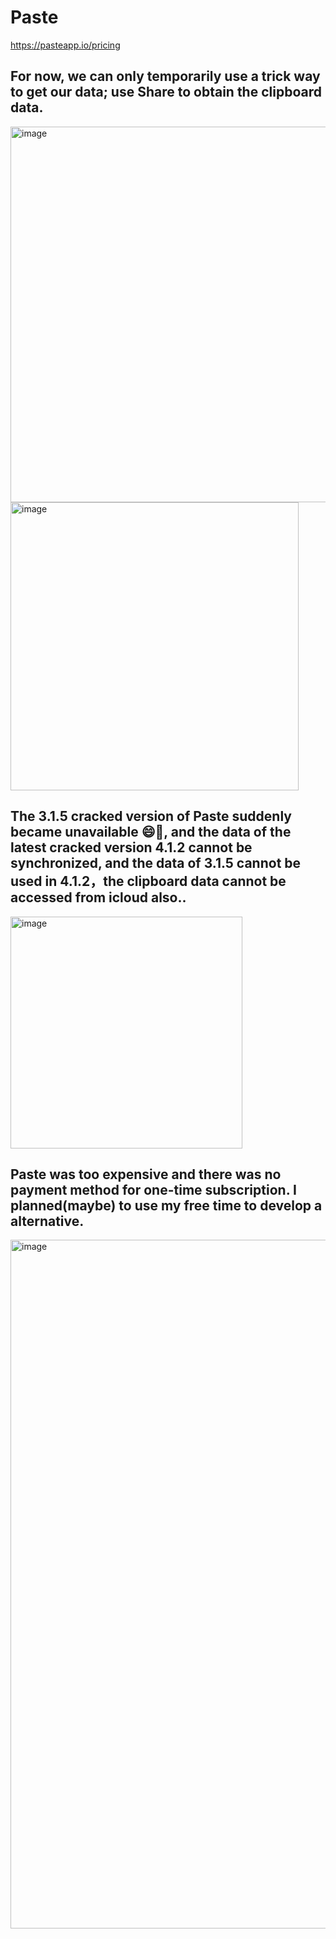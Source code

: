 # Paste
https://pasteapp.io/pricing

## For now, we can only temporarily use a trick way to get our data; use Share to obtain the clipboard data.

<img width="601" alt="image" src="https://github.com/user-attachments/assets/d9381eb9-ab73-4132-9148-9a131f41c06f" />

<img width="461" alt="image" src="https://github.com/user-attachments/assets/accb617d-515a-45ef-a5dc-bab975187680" />


## The 3.1.5 cracked version of Paste suddenly became unavailable 😄🤣, and the data of the latest cracked version 4.1.2 cannot be synchronized, and the data of 3.1.5 cannot be used in 4.1.2，the clipboard data cannot be accessed from icloud also..

<img width="371" alt="image" src="https://github.com/user-attachments/assets/89e0b02e-bf10-4c58-961c-a886d9cb6c5d" />


## Paste was too expensive and there was no payment method for one-time subscription. I planned(maybe) to use my free time to develop a alternative.
<img width="1102" alt="image" src="https://github.com/user-attachments/assets/7964373b-4fae-461e-bb50-738160d4e5a1" />






